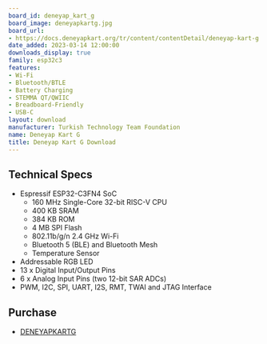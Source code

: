 ```yaml
---
board_id: deneyap_kart_g
board_image: deneyapkartg.jpg
board_url:
- https://docs.deneyapkart.org/tr/content/contentDetail/deneyap-kart-g
date_added: 2023-03-14 12:00:00
downloads_display: true
family: esp32c3
features:
- Wi-Fi
- Bluetooth/BTLE
- Battery Charging
- STEMMA QT/QWIIC
- Breadboard-Friendly
- USB-C
layout: download
manufacturer: Turkish Technology Team Foundation
name: Deneyap Kart G
title: Deneyap Kart G Download
---
```


## Technical Specs
  - Espressif ESP32-C3FN4 SoC
    - 160 MHz Single-Core 32-bit RISC-V CPU
    - 400 KB SRAM
    - 384 KB ROM
    - 4 MB SPI Flash
    - 802.11b/g/n 2.4 GHz Wi-Fi
    - Bluetooth 5 (BLE) and Bluetooth Mesh
    - Temperature Sensor
  - Addressable RGB LED
  - 13 x Digital Input/Output Pins
  - 6 x Analog Input Pins (two 12-bit SAR ADCs)
  - PWM, I2C, SPI, UART, I2S, RMT, TWAI and JTAG Interface

## Purchase
* [DENEYAPKARTG](https://magaza.deneyapkart.org/tr/product/detail/deneyap-kart-g-type-c)
